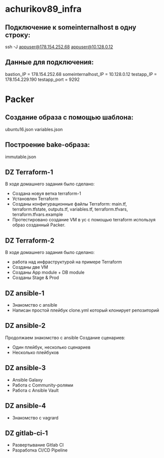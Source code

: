 # achurikov89_infra
## Подключение к someinternalhost в одну строку:
ssh -J appuser@178.154.252.68 appuser@10.128.0.12

## Данные для подключения:
bastion_IP = 178.154.252.68
someinternalhost_IP = 10.128.0.12
testapp_IP = 178.154.229.190
testapp_port = 9292

# Packer
## Cоздание образа с помощью шаблона:

ubuntu16.json
variables.json

##  Построение bake-образа:
immutable.json

## DZ Terraform-1
В ходе домашнего задания было сделано:
- Создана новуя ветка terraform-1
- Установлен Terraform
- Созданы конфигурационные файлы Terraform: main.tf, terraform.tfstate, outputs.tf, variables.tf, terraform.tfvars, terraform.tfvars.example
- Протестировано создание VM в yc с помощью terraform используя образ созданный Packer.

## DZ Terraform-2
В ходе домашнего задания было сделано:
- работа над инфраструктурой на примере Terraform
- Созданы две VM
- Созданы App module + DB module
- Созданы Stage & Prod

## DZ ansible-1
- Знакомство с ansible
- Написан простой плейбук clone.yml который клонирует репозиторий

## DZ ansible-2
Продолжаем знакомство с ansible
Создание сценариев:
- Один плейбук, несколько сценариев
- Несколько плейбуков

## DZ ansible-3
- Ansible Galaxy
- Работа с Community-ролями
- Работа с Ansible Vault 

## DZ ansible-4
- Знакомство с vagrard

## DZ gitlab-ci-1
- Развертывание Gitlab CI
- Разработка CI/CD Pipeline
